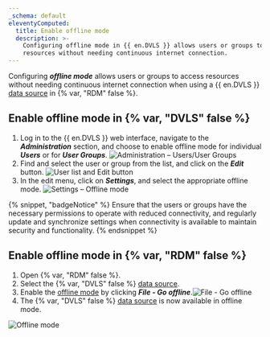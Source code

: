 ```yaml
---
_schema: default
eleventyComputed:
  title: Enable offline mode
  description: >-
    Configuring offline mode in {{ en.DVLS }} allows users or groups to access
    resources without needing continuous internet connection.
---
```

Configuring ***offline mode*** allows users or groups to access resources without needing continuous internet connection when using a {{ en.DVLS }} [data source](/rdm/concepts/basic-concepts/data-sources/) in {% var, "RDM" false %}.

## Enable offline mode in {% var, "DVLS" false %}

1. Log in to the {{ en.DVLS }} web interface, navigate to the ***Administration*** section, and choose to enable offline mode for individual ***Users*** or for ***User Groups***. ![Administration – Users/User Groups](https://cdnweb.devolutions.net/docs/DVLS4018_2024_1.png)
2. Find and select the user or group from the list, and click on the ***Edit*** button. ![User list and Edit button](https://cdnweb.devolutions.net/docs/DVLS6078_2024_1.png)
3. In the edit menu, click on ***Settings***, and select the appropriate offline mode. ![Settings – Offline mode](https://cdnweb.devolutions.net/docs/DVLS4021_2024_1.png)

{% snippet, "badgeNotice" %}
Ensure that the users or groups have the necessary permissions to operate with reduced connectivity, and regularly update and synchronize settings when connectivity is available to maintain security and functionality.
{% endsnippet %}

## Enable offline mode in {% var, "RDM" false %}

1. Open {% var, "RDM" false %}.
2. Select the {% var, "DVLS" false %} [data source](/concepts/basic-concepts/data-sources/).
3. Enable the [offline mode](/rdm/concepts/intermediate-concepts/offline/) by clicking ***File - Go offline***.![File - Go offline](https://cdnweb.devolutions.net/docs/RDMW6096_2024_2.png)
4. The {% var, "DVLS" false %} [data source](/concepts/basic-concepts/data-sources/) is now available in offline mode.

![Offline mode](https://cdnweb.devolutions.net/docs/RDMW6097_2024_2.png)